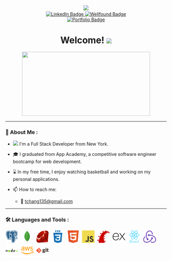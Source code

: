 <div id="header" align="center">
  <img src="https://media.giphy.com/media/Js7cqIkpxFy0bILFFA/giphy.gif" width="200"/>
  <div id="badges">
  <a href="https://www.linkedin.com/in/timothy-s-chang/" target="_blank" rel="noopener noreferrer">
    <img src="https://img.shields.io/badge/LinkedIn-blue?style=for-the-badge&logo=linkedin&logoColor=white" alt="LinkedIn Badge"/>
  </a>
  <a href="your-wellfound-URL" target="_blank" rel="noopener noreferrer">
    <img src="https://img.shields.io/badge/Wellfound-orange?style=for-the-badge&logo=wellfound&logoColor=white" alt="Wellfound Badge"/>
  </a>
  </div>
  <div>
    <a href="https://tchang135.github.io/" target="_blank" rel="noopener noreferrer">
      <img src="https://img.shields.io/badge/Portfolio-06a94D" alt="Portfolio Badge" width="80" height="25"/>
    </a>
  </div>
  
  <h1>
    Welcome!
    <img src="https://media.giphy.com/media/hvRJCLFzcasrR4ia7z/giphy.gif" width="30px"/>
  </h1>
  
  <div align="center">
    <img src="https://media.giphy.com/media/LHZyixOnHwDDy/giphy.gif" width="400" height="200"/>
  </div>
</div>




---

### :information_desk_person:    About Me :

- <img src="https://media.giphy.com/media/WUlplcMpOCEmTGBtBW/giphy.gif" width="30"> I'm a Full Stack Developer from New York.

- :mortar_board: I graduated from App Academy, a competitive software engineer bootcamp for web development.

- :hourglass: In my free time, I enjoy watching basketball and working on my personal applications.

- :mailbox: How to reach me:
  <br>
    - :email: tchang135@gmail.com
   

---

### :hammer_and_wrench: Languages and Tools :


<div>
  <img src="https://github.com/devicons/devicon/blob/master/icons/postgresql/postgresql-plain.svg" title="Postgres" alt="Postgres" width="40" height="40"/>&nbsp;
  <img src="https://github.com/devicons/devicon/blob/master/icons/mongodb/mongodb-original.svg" title="MongoDB" alt="MongoDB" width="40" height="40"/>&nbsp;
  <img src="https://github.com/devicons/devicon/blob/master/icons/ruby/ruby-original.svg" title="Ruby" alt="Ruby" width="40" height="40"/>&nbsp;
  <img src="https://github.com/devicons/devicon/blob/master/icons/css3/css3-plain-wordmark.svg"  title="CSS3" alt="CSS" width="40" height="40"/>&nbsp;
  <img src="https://github.com/devicons/devicon/blob/master/icons/html5/html5-original.svg" title="HTML5" alt="HTML" width="40" height="40"/>&nbsp;
  <img src="https://github.com/devicons/devicon/blob/master/icons/javascript/javascript-original.svg" title="JavaScript" alt="JavaScript" width="40" height="40"/>&nbsp;
  <img src="https://github.com/devicons/devicon/blob/master/icons/rails/rails-plain.svg" title="Rails" alt="Rails" width="40" height="40"/>&nbsp;
  <img src="https://github.com/devicons/devicon/blob/master/icons/express/express-original.svg" title="Express" alt="Express" width="40" height="40"/>&nbsp;
  <img src="https://github.com/devicons/devicon/blob/master/icons/react/react-original-wordmark.svg" title="React" alt="React" width="40" height="40"/>&nbsp;
  <img src="https://github.com/devicons/devicon/blob/master/icons/redux/redux-original.svg" title="Redux" alt="Redux " width="40" height="40"/>&nbsp;
  <img src="https://github.com/devicons/devicon/blob/master/icons/nodejs/nodejs-original-wordmark.svg" title="NodeJS" alt="NodeJS" width="40" height="40"/>&nbsp;
  <img src="https://github.com/devicons/devicon/blob/master/icons/amazonwebservices/amazonwebservices-plain-wordmark.svg" title="AWS" alt="AWS" width="40" height="40"/>&nbsp;
  <img src="https://github.com/devicons/devicon/blob/master/icons/git/git-original-wordmark.svg" title="Git" **alt="Git" width="40" height="40"/>
</div>


